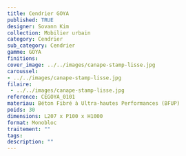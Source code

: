 ```yaml
---
title: Cendrier GOYA 
published: TRUE
designer: Sovann Kim
collection: Mobilier urbain
category: Cendrier
sub_category: Cendrier
gamme: GOYA 
finitions: 
cover_image: ../../images/canape-stamp-lisse.jpg
caroussel: 
- ../../images/canape-stamp-lisse.jpg
filaire: 
 - ../../images/canape-stamp-lisse.jpg
reference: CEGOYA_0101
materiau: Béton Fibré à Ultra-hautes Performances (BFUP)
poids: 30
dimensions: L207 x P100 x H1000 
format: Monobloc
traitement: ""
tags: 
description: ""
---
```

